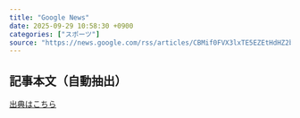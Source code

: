 ```yaml
---
title: "Google News"
date: 2025-09-29 10:58:30 +0900
categories: ["スポーツ"]
source: "https://news.google.com/rss/articles/CBMif0FVX3lxTE5EZEtHdHZ2bzZUQkJBVW4zSkk5Z3ZkZlV1X1p6MzNtNkdHNkpUOEFuRWJRSmsxRjB6d1lzZVRDejNpdTB5Y1VkNUdGYzJiNzQxYUZMWFRvbk5icUdNWmpFX184RzZTYWRNeHJBcnhjcFkyb2JzTWtvcUxBeVM2TEk?oc=5"
---
```


## 記事本文（自動抽出）
<body class="y0K44d EA71Tc" id="readabilityBody"></body>

[出典はこちら](https://news.google.com/rss/articles/CBMif0FVX3lxTE5EZEtHdHZ2bzZUQkJBVW4zSkk5Z3ZkZlV1X1p6MzNtNkdHNkpUOEFuRWJRSmsxRjB6d1lzZVRDejNpdTB5Y1VkNUdGYzJiNzQxYUZMWFRvbk5icUdNWmpFX184RzZTYWRNeHJBcnhjcFkyb2JzTWtvcUxBeVM2TEk?oc=5)
